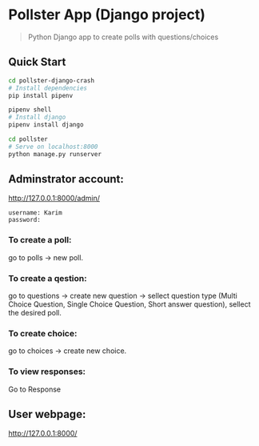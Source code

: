 # Pollster App (Django project)

> Python Django app to create polls with questions/choices

## Quick Start
``` bash
cd pollster-django-crash
# Install dependencies
pip install pipenv

pipenv shell
# Install django
pipenv install django

cd pollster
# Serve on localhost:8000
python manage.py runserver
```
## Adminstrator account:

http://127.0.0.1:8000/admin/
```
username: Karim
password: 
```
### To create a poll: 
go to polls -> new poll. 
### To create a qestion: 
go to questions -> create new question -> sellect question type (Multi Choice Question, Single Choice Question, Short answer question), sellect the desired poll.
### To create choice: 
go to choices -> create new choice.
### To view responses: 
Go to Response

## User webpage:

http://127.0.0.1:8000/
